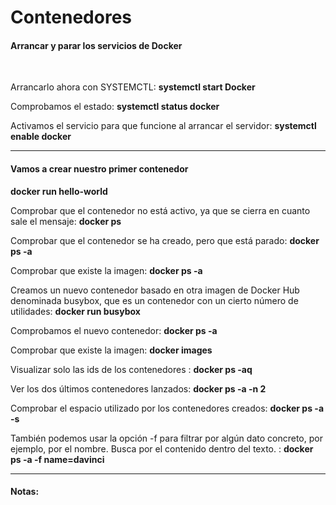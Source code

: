 <div style="vertical-aligh: center;"> 
<h1> Contenedores </h1> 

<h4> Arrancar y parar los servicios de Docker </h4>
<br> 
<p>Arrancarlo ahora con SYSTEMCTL: <strong>systemctl start Docker</strong></p>
<p>Comprobamos el estado: <strong>systemctl status docker</strong></p>
<p>Activamos el servicio para que funcione al arrancar el servidor: <strong>systemctl enable docker</strong></p>
<hr>

<h4> Vamos a crear nuestro primer contenedor </h4>

<p><strong>docker run hello-world</strong></p>
<p>Comprobar que el contenedor no está activo, ya que se cierra en cuanto sale el mensaje: <strong>docker ps</strong></p>
<p>Comprobar que el contenedor se ha creado, pero que está parado: <strong>docker ps -a</strong></p>
<p>Comprobar que existe la imagen: <strong>docker ps -a</strong></p>
<p> Creamos un nuevo contenedor basado en otra imagen de Docker Hub  denominada busybox, que es un contenedor con un cierto número de
   utilidades: <strong>docker run busybox</strong></p>
<p>Comprobamos el nuevo contenedor: <strong>docker ps -a</strong></p>
<p>Comprobar que existe la imagen: <strong>docker images</strong></p>
<p>Visualizar solo las ids de los contenedores : <strong>docker ps -aq</strong></p>
<p>Ver los dos últimos contenedores lanzados: <strong>docker ps -a -n 2</strong></p>
<p>Comprobar el espacio utilizado por los contenedores creados: <strong>docker ps -a -s</strong></p>
<p>También podemos usar la opción -f para filtrar por algún dato concreto,
   por ejemplo, por el nombre. Busca por el contenido dentro del texto. : <strong>docker ps -a -f name=davinci</strong></p>

<hr>
<h4>Notas:</h4> 



      
</div>
